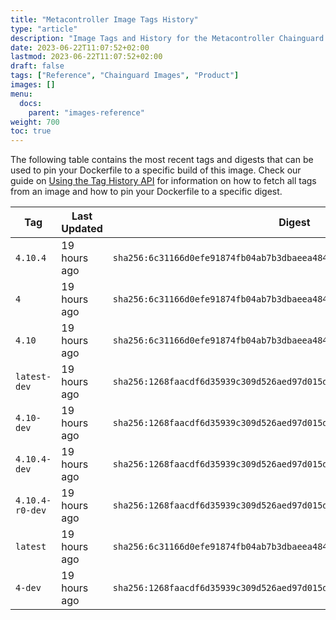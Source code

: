```yaml
---
title: "Metacontroller Image Tags History"
type: "article"
description: "Image Tags and History for the Metacontroller Chainguard Image"
date: 2023-06-22T11:07:52+02:00
lastmod: 2023-06-22T11:07:52+02:00
draft: false
tags: ["Reference", "Chainguard Images", "Product"]
images: []
menu:
  docs:
    parent: "images-reference"
weight: 700
toc: true
---
```


The following table contains the most recent tags and digests that can be used to pin your Dockerfile to a specific build of this image. Check our guide on [Using the Tag History API](/chainguard/chainguard-images/using-the-tag-history-api/) for information on how to fetch all tags from an image and how to pin your Dockerfile to a specific digest.

| Tag             | Last Updated | Digest                                                                    |
|-----------------|--------------|---------------------------------------------------------------------------|
| `4.10.4`        | 19 hours ago | `sha256:6c31166d0efe91874fb04ab7b3dbaeea484a86c5c85ac01de1ded8f0d8cecfb6` |
| `4`             | 19 hours ago | `sha256:6c31166d0efe91874fb04ab7b3dbaeea484a86c5c85ac01de1ded8f0d8cecfb6` |
| `4.10`          | 19 hours ago | `sha256:6c31166d0efe91874fb04ab7b3dbaeea484a86c5c85ac01de1ded8f0d8cecfb6` |
| `latest-dev`    | 19 hours ago | `sha256:1268faacdf6d35939c309d526aed97d015dc7e07473cd76bfc835d957dcdc07a` |
| `4.10-dev`      | 19 hours ago | `sha256:1268faacdf6d35939c309d526aed97d015dc7e07473cd76bfc835d957dcdc07a` |
| `4.10.4-dev`    | 19 hours ago | `sha256:1268faacdf6d35939c309d526aed97d015dc7e07473cd76bfc835d957dcdc07a` |
| `4.10.4-r0-dev` | 19 hours ago | `sha256:1268faacdf6d35939c309d526aed97d015dc7e07473cd76bfc835d957dcdc07a` |
| `latest`        | 19 hours ago | `sha256:6c31166d0efe91874fb04ab7b3dbaeea484a86c5c85ac01de1ded8f0d8cecfb6` |
| `4-dev`         | 19 hours ago | `sha256:1268faacdf6d35939c309d526aed97d015dc7e07473cd76bfc835d957dcdc07a` |
